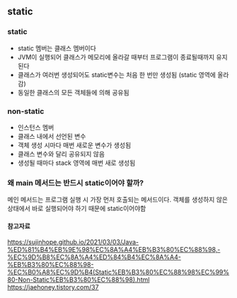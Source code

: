 ## static

### static

- static 멤버는 클래스 멤버이다
- JVM이 실행되어 클래스가 메모리에 올라갈 때부터 프로그램이 종료될때까지 유지된다
- 클래스가 여러번 생성되어도 static변수는 처음 한 번만 생성됨 (static 영역에 올라감)
- 동일한 클래스의 모든 객체들에 의해 공유됨

### non-static

- 인스턴스 멤버
- 클래스 내에서 선언된 변수
- 객체 생성 시마다 매번 새로운 변수가 생성됨
- 클래스 변수와 달리 공유되지 않음
- 생성될 때마다 stack 영역에 매번 새로 생성됨

### 왜 main 메서드는 반드시 static이어야 할까?

메인 메서드는 프로그램 실행 시 가장 먼저 호출되는 메서드이다.
객체를 생성하지 않은 상태에서 바로 실행되어야 하기 때문에 static이어야함

#### 참고자료

https://sujinhope.github.io/2021/03/03/Java-%ED%81%B4%EB%9E%98%EC%8A%A4%EB%B3%80%EC%88%98,-%EC%9D%B8%EC%8A%A4%ED%84%B4%EC%8A%A4-%EB%B3%80%EC%88%98-%EC%B0%A8%EC%9D%B4(Static%EB%B3%80%EC%88%98%EC%99%80-Non-Static%EB%B3%80%EC%88%98).html
https://jaehoney.tistory.com/37
